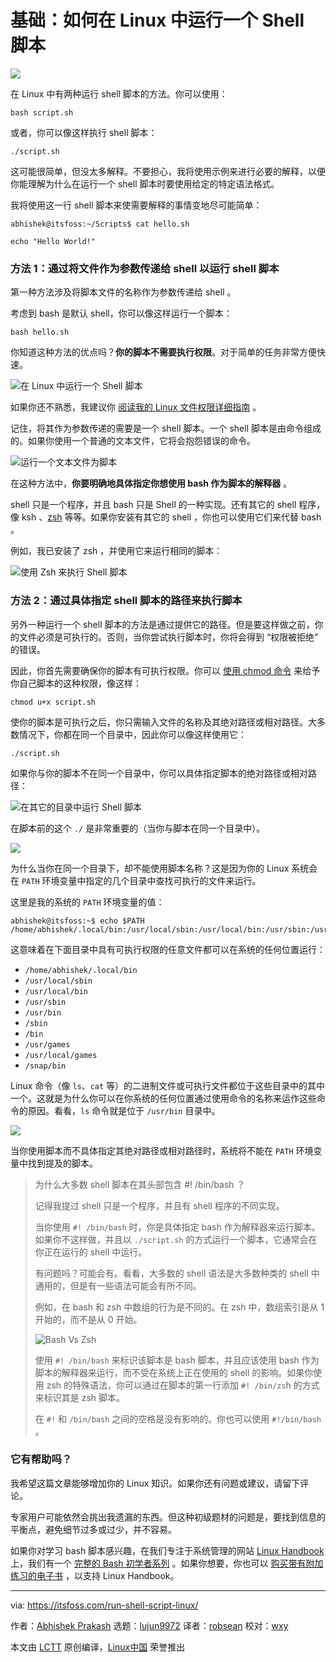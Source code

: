 [#]: collector: (lujun9972)
[#]: translator: (robsean)
[#]: reviewer: (wxy)
[#]: publisher: ( )
[#]: url: ( )
[#]: subject: (How to Run a Shell Script in Linux [Essentials Explained for Beginners])
[#]: via: (https://itsfoss.com/run-shell-script-linux/)
[#]: author: (Abhishek Prakash https://itsfoss.com/author/abhishek/)

基础：如何在 Linux 中运行一个 Shell 脚本
======

![](https://img.linux.net.cn/data/attachment/album/202102/10/235325tkv7h8dvlp4makkk.jpg)

在 Linux 中有两种运行 shell 脚本的方法。你可以使用：

```
bash script.sh
```

或者，你可以像这样执行 shell 脚本：

```
./script.sh
```

这可能很简单，但没太多解释。不要担心，我将使用示例来进行必要的解释，以便你能理解为什么在运行一个 shell 脚本时要使用给定的特定语法格式。

我将使用这一行 shell 脚本来使需要解释的事情变地尽可能简单：

```
abhishek@itsfoss:~/Scripts$ cat hello.sh

echo "Hello World!"
```

### 方法 1：通过将文件作为参数传递给 shell 以运行 shell 脚本

第一种方法涉及将脚本文件的名称作为参数传递给 shell 。

考虑到 bash 是默认 shell，你可以像这样运行一个脚本：

```
bash hello.sh
```

你知道这种方法的优点吗？**你的脚本不需要执行权限**。对于简单的任务非常方便快速。

![在 Linux 中运行一个 Shell 脚本][1]

如果你还不熟悉，我建议你 [阅读我的 Linux 文件权限详细指南][2] 。

记住，将其作为参数传递的需要是一个 shell 脚本。一个 shell 脚本是由命令组成的。如果你使用一个普通的文本文件，它将会抱怨错误的命令。

![运行一个文本文件为脚本][3]

在这种方法中，**你要明确地具体指定你想使用 bash 作为脚本的解释器** 。

shell 只是一个程序，并且 bash 只是 Shell 的一种实现。还有其它的 shell 程序，像 ksh 、[zsh][4] 等等。如果你安装有其它的 shell ，你也可以使用它们来代替 bash 。

例如，我已安装了 zsh ，并使用它来运行相同的脚本：

![使用 Zsh 来执行 Shell 脚本][5]

### 方法 2：通过具体指定 shell 脚本的路径来执行脚本

另外一种运行一个 shell 脚本的方法是通过提供它的路径。但是要这样做之前，你的文件必须是可执行的。否则，当你尝试执行脚本时，你将会得到 “权限被拒绝” 的错误。

因此，你首先需要确保你的脚本有可执行权限。你可以 [使用 chmod 命令][8] 来给予你自己脚本的这种权限，像这样：

```
chmod u+x script.sh
```

使你的脚本是可执行之后，你只需输入文件的名称及其绝对路径或相对路径。大多数情况下，你都在同一个目录中，因此你可以像这样使用它：

```
./script.sh
```

如果你与你的脚本不在同一个目录中，你可以具体指定脚本的绝对路径或相对路径：

![在其它的目录中运行 Shell 脚本][9]

在脚本前的这个 `./` 是非常重要的（当你与脚本在同一个目录中）。

![][10]

为什么当你在同一个目录下，却不能使用脚本名称？这是因为你的 Linux 系统会在 `PATH` 环境变量中指定的几个目录中查找可执行的文件来运行。

这里是我的系统的 `PATH` 环境变量的值：

```
abhishek@itsfoss:~$ echo $PATH
/home/abhishek/.local/bin:/usr/local/sbin:/usr/local/bin:/usr/sbin:/usr/bin:/sbin:/bin:/usr/games:/usr/local/games:/snap/bin
```

这意味着在下面目录中具有可执行权限的任意文件都可以在系统的任何位置运行：

  * `/home/abhishek/.local/bin`
  * `/usr/local/sbin`
  * `/usr/local/bin`
  * `/usr/sbin`
  * `/usr/bin`
  * `/sbin`
  * `/bin`
  * `/usr/games`
  * `/usr/local/games`
  * `/snap/bin`

Linux 命令（像 `ls`、`cat` 等）的二进制文件或可执行文件都位于这些目录中的其中一个。这就是为什么你可以在你系统的任何位置通过使用命令的名称来运作这些命令的原因。看看，`ls` 命令就是位于 `/usr/bin` 目录中。

![][11]

当你使用脚本而不具体指定其绝对路径或相对路径时，系统将不能在 `PATH` 环境变量中找到提及的脚本。

> 为什么大多数 shell 脚本在其头部包含 #! /bin/bash ？
> 
> 记得我提过 shell 只是一个程序，并且有 shell 程序的不同实现。
>
> 当你使用 `#! /bin/bash` 时，你是具体指定 bash 作为解释器来运行脚本。如果你不这样做，并且以 `./script.sh` 的方式运行一个脚本，它通常会在你正在运行的 shell 中运行。
>
> 有问题吗？可能会有。看看，大多数的 shell 语法是大多数种类的 shell 中通用的，但是有一些语法可能会有所不同。
>
> 例如，在 bash 和 zsh 中数组的行为是不同的。在 zsh 中，数组索引是从 1 开始的，而不是从 0 开始。
>
>![Bash Vs Zsh][12]
>
> 使用 `#! /bin/bash` 来标识该脚本是 bash 脚本，并且应该使用 bash 作为脚本的解释器来运行，而不受在系统上正在使用的 shell 的影响。如果你使用 zsh 的特殊语法，你可以通过在脚本的第一行添加 `#! /bin/zs`h 的方式来标识其是 zsh 脚本。
>
> 在 `#!` 和 `/bin/bash` 之间的空格是没有影响的。你也可以使用 `#!/bin/bash` 。

### 它有帮助吗？

我希望这篇文章能够增加你的 Linux 知识。如果你还有问题或建议，请留下评论。

专家用户可能依然会挑出我遗漏的东西。但这种初级题材的问题是，要找到信息的平衡点，避免细节过多或过少，并不容易。

如果你对学习 bash 脚本感兴趣，在我们专注于系统管理的网站 [Linux Handbook][14] 上，我们有一个 [完整的 Bash 初学者系列][13] 。如果你想要，你也可以 [购买带有附加练习的电子书][15] ，以支持 Linux Handbook。

--------------------------------------------------------------------------------

via: https://itsfoss.com/run-shell-script-linux/

作者：[Abhishek Prakash][a]
选题：[lujun9972][b]
译者：[robsean](https://github.com/robsean)
校对：[wxy](https://github.com/wxy)

本文由 [LCTT](https://github.com/LCTT/TranslateProject) 原创编译，[Linux中国](https://linux.cn/) 荣誉推出

[a]: https://itsfoss.com/author/abhishek/
[b]: https://github.com/lujun9972
[1]: https://i0.wp.com/itsfoss.com/wp-content/uploads/2021/01/run-a-shell-script-linux.png?resize=741%2C329&ssl=1
[2]: https://linuxhandbook.com/linux-file-permissions/
[3]: https://i0.wp.com/itsfoss.com/wp-content/uploads/2021/01/running-text-file-as-script.png?resize=741%2C329&ssl=1
[4]: https://www.zsh.org
[5]: https://i2.wp.com/itsfoss.com/wp-content/uploads/2021/01/execute-shell-script-with-zsh.png?resize=741%2C253&ssl=1
[6]: https://i2.wp.com/itsfoss.com/wp-content/uploads/2020/09/run-multiple-commands-in-linux.png?fit=800%2C450&ssl=1
[7]: https://itsfoss.com/run-multiple-commands-linux/
[8]: https://linuxhandbook.com/chmod-command/
[9]: https://i2.wp.com/itsfoss.com/wp-content/uploads/2021/01/running-shell-script-in-other-directory.png?resize=795%2C272&ssl=1
[10]: https://i0.wp.com/itsfoss.com/wp-content/uploads/2021/01/executing-shell-scripts-linux.png?resize=800%2C450&ssl=1
[11]: https://i0.wp.com/itsfoss.com/wp-content/uploads/2021/01/locating-command-linux.png?resize=795%2C272&ssl=1
[12]: https://i1.wp.com/itsfoss.com/wp-content/uploads/2021/01/bash-vs-zsh.png?resize=795%2C386&ssl=1
[13]: https://linuxhandbook.com/tag/bash-beginner/
[14]: https://linuxhandbook.com
[15]: https://www.buymeacoffee.com/linuxhandbook
